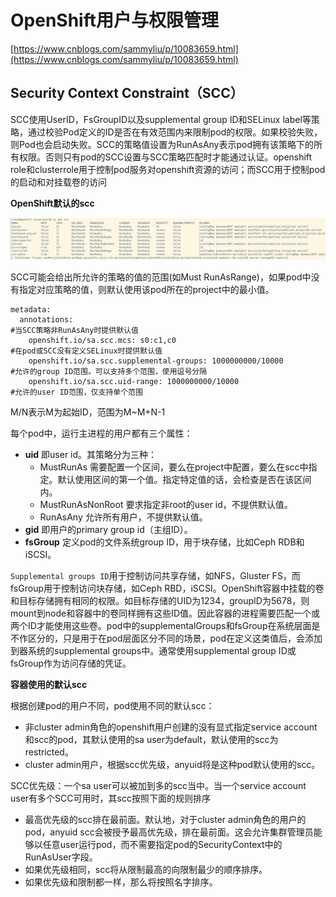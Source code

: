 # OpenShift用户与权限管理 #

[https://www.cnblogs.com/sammyliu/p/10083659.html](https://www.cnblogs.com/sammyliu/p/10083659.html)

## Security Context Constraint（SCC） ##

SCC使用UserID，FsGroupID以及supplemental group ID和SELinux label等策略，通过校验Pod定义的ID是否在有效范围内来限制pod的权限。如果校验失败，则Pod也会启动失败。SCC的策略值设置为RunAsAny表示pod拥有该策略下的所有权限。否则只有pod的SCC设置与SCC策略匹配时才能通过认证。openshift role和clusterrole用于控制pod服务对openshift资源的访问；而SCC用于控制pod的启动和对挂载卷的访问

**OpenShift默认的scc**

![](img/OpenShift_SCC_Default.png)

SCC可能会给出所允许的策略的值的范围(如Must RunAsRange)，如果pod中没有指定对应策略的值，则默认使用该pod所在的project中的最小值。

```
metadata:
  annotations:  																#当SCC策略非RunAsAny时提供默认值
    openshift.io/sa.scc.mcs: s0:c1,c0 											#在pod或SCC没有定义SELinux时提供默认值
    openshift.io/sa.scc.supplemental-groups: 1000000000/10000 					#允许的group ID范围。可以支持多个范围，使用逗号分隔
    openshift.io/sa.scc.uid-range: 1000000000/10000 							#允许的user ID范围，仅支持单个范围

```
M/N表示M为起始ID，范围为M~M+N-1

每个pod中，运行主进程的用户都有三个属性：

- **uid** 即user id。其策略分为三种：
	- MustRunAs 需要配置一个区间，要么在project中配置，要么在scc中指定。默认使用区间的第一个值。指定特定值的话，会检查是否在该区间内。
	- MustRunAsNonRoot 要求指定非root的user id，不提供默认值。
	- RunAsAny 允许所有用户，不提供默认值。
- **gid** 即用户的primary group id（主组ID）。
- **fsGroup** 定义pod的文件系统group ID，用于块存储，比如Ceph RDB和iSCSI。

`Supplemental groups ID`用于控制访问共享存储，如NFS，Gluster FS，而fsGroup用于控制访问块存储，如Ceph RBD，iSCSI。OpenShift容器中挂载的卷和目标存储拥有相同的权限。如目标存储的UID为1234，groupID为5678，则mount到node和容器中的卷同样拥有这些ID值。因此容器的进程需要匹配一个或两个ID才能使用这些卷。pod中的supplementalGroups和fsGroup在系统层面是不作区分的，只是用于在pod层面区分不同的场景，pod在定义这类值后，会添加到器系统的supplemental groups中。通常使用supplemental group ID或fsGroup作为访问存储的凭证。

**容器使用的默认scc**

根据创建pod的用户不同，pod使用不同的默认scc：

- 非cluster admin角色的openshift用户创建的没有显式指定service account和scc的pod，其默认使用的sa user为default，默认使用的scc为 restricted。
- cluster admin用户，根据scc优先级，anyuid将是这种pod默认使用的scc。

SCC优先级：一个sa user可以被加到多的scc当中。当一个service account user有多个SCC可用时，其scc按照下面的规则排序

- 最高优先级的scc排在最前面。默认地，对于cluster admin角色的用户的pod，anyuid scc会被授予最高优先级，排在最前面。这会允许集群管理员能够以任意user运行pod，而不需要指定pod的SecurityContext中的RunAsUser字段。
- 如果优先级相同，scc将从限制最高的向限制最少的顺序排序。
- 如果优先级和限制都一样，那么将按照名字排序。